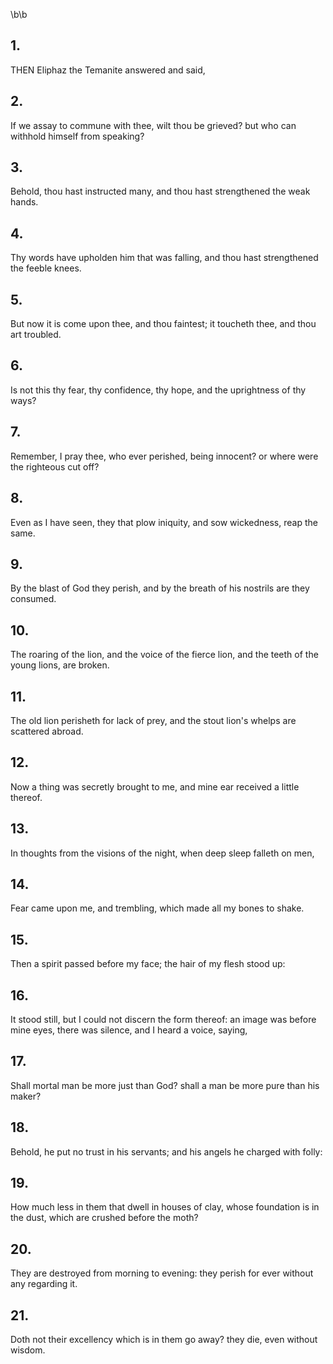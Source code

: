 \b\b
## 1.
THEN Eliphaz the Temanite answered and said,
## 2.
If we assay to commune with thee, wilt thou be grieved?  but who can withhold himself from speaking?
## 3.
Behold, thou hast instructed many, and thou hast strengthened the weak hands.
## 4.
Thy words have upholden him that was falling, and thou hast strengthened the feeble knees.
## 5.
But now it is come upon thee, and thou faintest; it toucheth thee, and thou art troubled.
## 6.
Is not this thy fear, thy confidence, thy hope, and the uprightness of thy ways?
## 7.
Remember, I pray thee, who ever perished, being innocent?  or where were the righteous cut off?
## 8.
Even as I have seen, they that plow iniquity, and sow wickedness, reap the same.
## 9.
By the blast of God they perish, and by the breath of his nostrils are they consumed.
## 10.
The roaring of the lion, and the voice of the fierce lion, and the teeth of the young lions, are broken.
## 11.
The old lion perisheth for lack of prey, and the stout lion's whelps are scattered abroad.
## 12.
Now a thing was secretly brought to me, and mine ear received a little thereof.
## 13.
In thoughts from the visions of the night, when deep sleep falleth on men,
## 14.
Fear came upon me, and trembling, which made all my bones to shake.
## 15.
Then a spirit passed before my face; the hair of my flesh stood up:
## 16.
It stood still, but I could not discern the form thereof: an image was before mine eyes, there was silence, and I heard a voice, saying,
## 17.
Shall mortal man be more just than God?  shall a man be more pure than his maker?
## 18.
Behold, he put no trust in his servants; and his angels he charged with folly:
## 19.
How much less in them that dwell in houses of clay, whose foundation is in the dust, which are crushed before the moth?
## 20.
They are destroyed from morning to evening: they perish for ever without any regarding it.
## 21.
Doth not their excellency which is in them go away?  they die, even without wisdom.
